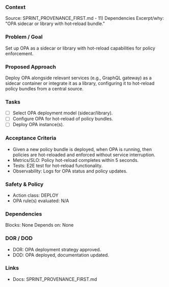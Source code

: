 ### Context
Source: SPRINT_PROVENANCE_FIRST.md - 11) Dependencies
Excerpt/why: "OPA sidecar or library with hot‑reload bundle."

### Problem / Goal
Set up OPA as a sidecar or library with hot-reload capabilities for policy enforcement.

### Proposed Approach
Deploy OPA alongside relevant services (e.g., GraphQL gateway) as a sidecar container or integrate it as a library, configuring it to hot-reload policy bundles from a central source.

### Tasks
- [ ] Select OPA deployment model (sidecar/library).
- [ ] Configure OPA for hot-reload of policy bundles.
- [ ] Deploy OPA instance(s).

### Acceptance Criteria
- Given a new policy bundle is deployed, when OPA is running, then policies are hot-reloaded and enforced without service interruption.
- Metrics/SLO: Policy hot-reload completes within 5 seconds.
- Tests: E2E test for hot-reload functionality.
- Observability: Logs for OPA status and policy updates.

### Safety & Policy
- Action class: DEPLOY
- OPA rule(s) evaluated: N/A

### Dependencies
Blocks: None
Depends on: None

### DOR / DOD
- DOR: OPA deployment strategy approved.
- DOD: OPA deployed, documentation updated.

### Links
- Docs: SPRINT_PROVENANCE_FIRST.md

